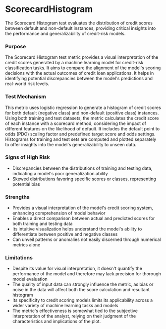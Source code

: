 # ScorecardHistogram

The Scorecard Histogram test evaluates the distribution of credit scores between default and non-default instances,
providing critical insights into the performance and generalizability of credit-risk models.

### Purpose

The Scorecard Histogram test metric provides a visual interpretation of the credit scores generated by a machine
learning model for credit-risk classification tasks. It aims to compare the alignment of the model's scoring
decisions with the actual outcomes of credit loan applications. It helps in identifying potential discrepancies
between the model's predictions and real-world risk levels.

### Test Mechanism

This metric uses logistic regression to generate a histogram of credit scores for both default (negative class) and
non-default (positive class) instances. Using both training and test datasets, the metric calculates the credit
score of each instance with a scorecard method, considering the impact of different features on the likelihood of
default. It includes the default point to odds (PDO) scaling factor and predefined target score and odds settings.
Histograms for training and test sets are computed and plotted separately to offer insights into the model's
generalizability to unseen data.

### Signs of High Risk

- Discrepancies between the distributions of training and testing data, indicating a model's poor generalization
ability
- Skewed distributions favoring specific scores or classes, representing potential bias

### Strengths

- Provides a visual interpretation of the model's credit scoring system, enhancing comprehension of model behavior
- Enables a direct comparison between actual and predicted scores for both training and testing data
- Its intuitive visualization helps understand the model's ability to differentiate between positive and negative
classes
- Can unveil patterns or anomalies not easily discerned through numerical metrics alone

### Limitations

- Despite its value for visual interpretation, it doesn't quantify the performance of the model and therefore may
lack precision for thorough model evaluation
- The quality of input data can strongly influence the metric, as bias or noise in the data will affect both the
score calculation and resultant histogram
- Its specificity to credit scoring models limits its applicability across a wider variety of machine learning
tasks and models
- The metric's effectiveness is somewhat tied to the subjective interpretation of the analyst, relying on their
judgment of the characteristics and implications of the plot.